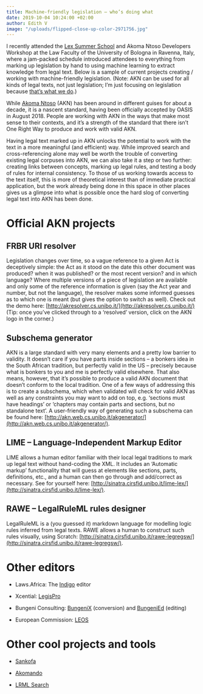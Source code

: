 ```yaml
---
title: Machine-friendly legislation – who’s doing what
date: 2019-10-04 10:24:00 +02:00
author: Edith V
image: "/uploads/flipped-close-up-color-2971756.jpg"
---
```


I recently attended the [Lex Summer School](http://summerschoollex.cirsfid.unibo.it/) and Akoma Ntoso Developers Workshop at the Law Faculty of the University of Bologna in Ravenna, Italy, where a jam-packed schedule introduced attendees to everything from marking up legislation by hand to using machine learning to extract knowledge from legal text. Below is a sample of current projects creating / working with machine-friendly legislation. (Note: AKN can be used for all kinds of legal texts, not just legislation; I’m just focusing on legislation because [that’s what we do](https://laws.africa/).)

While [Akoma Ntoso](http://www.akomantoso.org/) (AKN) has been around in different guises for about a decade, it is a nascent standard, having been officially accepted by OASIS in August 2018. People are working with AKN in the ways that make most sense to their contexts, and it’s a strength of the standard that there isn’t One Right Way to produce and work with valid AKN.

Having legal text marked up in AKN unlocks the potential to work with the text in a more meaningful (and efficient) way. While improved search and cross-referencing alone may well be worth the trouble of converting existing legal corpuses into AKN, we can also take it a step or two further: creating links between concepts, marking up legal rules, and testing a body of rules for internal consistency. To those of us working towards access to the text itself, this is more of theoretical interest than of immediate practical application, but the work already being done in this space in other places gives us a glimpse into what is possible once the hard slog of converting legal text into AKN has been done.

# Official AKN projects

## FRBR URI resolver

Legislation changes over time, so a vague reference to a given Act is deceptively simple: the Act as it stood on the date this other document was produced? when it was published? or the most recent version? and in which language? Where multiple versions of a piece of legislation are available and only some of the reference information is given (say the Act year and number, but not the language), the resolver makes some informed guesses as to which one is meant (but gives the option to switch as well). Check out the demo here: [http://akresolver.cs.unibo.it/](http://akresolver.cs.unibo.it/) (Tip: once you’ve clicked through to a ‘resolved’ version, click on the AKN logo in the corner.)

## Subschema generator

AKN is a large standard with very many elements and a pretty low barrier to validity. It doesn’t care if you have parts inside sections – a bonkers idea in the South African tradition, but perfectly valid in the US – precisely because what is bonkers to you and me is perfectly valid elsewhere. That also means, however, that it’s possible to produce a valid AKN document that doesn’t conform to the local tradition. One of a few ways of addressing this is to create a subschema, which when validated will check for valid AKN as well as any constraints you may want to add on top, e.g. ‘sections must have headings’ or ‘chapters may contain parts and sections, but no standalone text’. A user-friendly way of generating such a subschema can be found here: [http://akn.web.cs.unibo.it/akgenerator/](http://akn.web.cs.unibo.it/akgenerator/).

## LIME – Language-Independent Markup Editor

LIME allows a human editor familiar with their local legal traditions to mark up legal text without hand-coding the XML. It includes an ‘Automatic markup’ functionality that will guess at elements like sections, parts, definitions, etc., and a human can then go through and add/correct as necessary. See for yourself here: [http://sinatra.cirsfid.unibo.it/lime-lex/](http://sinatra.cirsfid.unibo.it/lime-lex/).

## RAWE – LegalRuleML rules designer

LegalRuleML is a (you guessed it) markdown language for modelling logic rules inferred from legal texts. RAWE allows a human to construct such rules visually, using Scratch: [http://sinatra.cirsfid.unibo.it/rawe-legregsw/](http://sinatra.cirsfid.unibo.it/rawe-legregsw/).

# Other editors

* Laws.Africa: The [Indigo](https://github.com/laws-africa/indigo/) editor

* Xcential: [LegisPro](https://xcential.com/legispro-xml-tech/)

* Bungeni Consulting: [BungeniX](https://www.bungeni.com/text_to_akomantoso.html) (conversion) and [BungeniEd](https://www.bungeni.com/legislative_drafting.html) (editing)

* European Commission: [LEOS](https://ec.europa.eu/isa2/solutions/leos_en)

# Other cool projects and tools

* [Sankofa](https://gitlab.com/CIRSFID/un-challange-2019/blob/master/documents/project.md)

* [Akomando](http://www.akomando.bitnomos.eu/)

* [LRML Search](https://tal.lipn.univ-paris13.fr/LexEx)